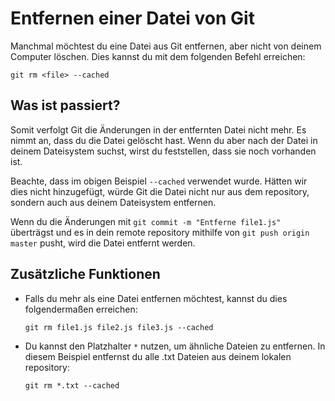 # Entfernen einer Datei von Git

Manchmal möchtest du eine Datei aus Git entfernen, aber nicht von deinem Computer löschen. Dies kannst du mit dem folgenden Befehl erreichen:

``git rm <file> --cached``

## Was ist passiert?

Somit verfolgt Git die Änderungen in der entfernten Datei nicht mehr. Es nimmt an, dass du die Datei gelöscht hast. Wenn du aber nach der Datei in deinem Dateisystem suchst, wirst du feststellen, dass sie noch vorhanden ist.

Beachte, dass im obigen Beispiel `--cached` verwendet wurde. Hätten wir dies nicht hinzugefügt, würde Git die Datei nicht nur aus dem repository, sondern auch aus deinem Dateisystem entfernen.

Wenn du die Änderungen mit `git commit -m "Entferne file1.js"` überträgst und es in dein remote repository mithilfe von `git push origin master` pusht, wird die Datei entfernt werden.

## Zusätzliche Funktionen

- Falls du mehr als eine Datei entfernen möchtest, kannst du dies folgendermaßen erreichen:

  `git rm file1.js file2.js file3.js --cached`

- Du kannst den Platzhalter `*` nutzen, um ähnliche Dateien zu entfernen. In diesem Beispiel entfernst du alle .txt Dateien aus deinem lokalen repository:

  `git rm *.txt --cached`